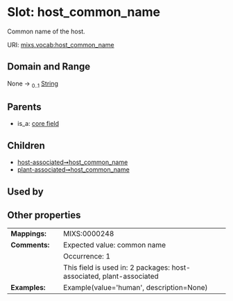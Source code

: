 
# Slot: host_common_name


Common name of the host.

URI: [mixs.vocab:host_common_name](https://w3id.org/mixs/vocab/host_common_name)


## Domain and Range

None &#8594;  <sub>0..1</sub> [String](types/String.md)

## Parents

 *  is_a: [core field](core_field.md)

## Children

 *  [host-associated➞host_common_name](host_associated_host_common_name.md)
 *  [plant-associated➞host_common_name](plant_associated_host_common_name.md)

## Used by


## Other properties

|  |  |  |
| --- | --- | --- |
| **Mappings:** | | MIXS:0000248 |
| **Comments:** | | Expected value: common name |
|  | | Occurrence: 1 |
|  | | This field is used in: 2 packages: host-associated, plant-associated |
| **Examples:** | | Example(value='human', description=None) |

